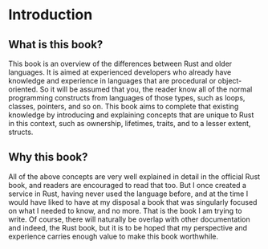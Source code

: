 # Introduction
## What is this book?

This book is an overview of the differences between Rust and older languages. It is aimed at experienced developers who already have knowledge and experience in languages that are procedural or object-oriented. So it will be assumed that you, the reader know all of the normal programming constructs from languages of those types, such as loops, classes, pointers, and so on. This book aims to complete that existing knowledge by introducing and explaining concepts that are unique to Rust in this context, such as ownership, lifetimes, traits, and to a lesser extent, structs.

## Why this book?

All of the above concepts are very well explained in detail in the official Rust book, and readers are encouraged to read that too. But I once created a service in Rust, having never used the language before, and at the time I would have liked to have at my disposal a book that was singularly focused on what I needed to know, and no more. That is the book I am trying to write. Of course, there will naturally be overlap with other documentation and indeed, the Rust book, but it is to be hoped that my perspective and experience carries enough value to make this book worthwhile.

